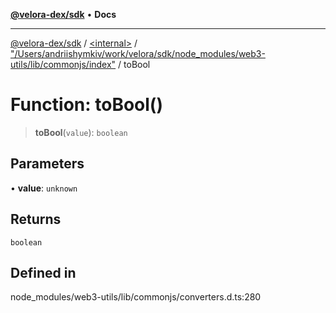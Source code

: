 [**@velora-dex/sdk**](../../../../README.md) • **Docs**

***

[@velora-dex/sdk](../../../../globals.md) / [\<internal\>](../../../README.md) / ["/Users/andriishymkiv/work/velora/sdk/node\_modules/web3-utils/lib/commonjs/index"](../README.md) / toBool

# Function: toBool()

> **toBool**(`value`): `boolean`

## Parameters

• **value**: `unknown`

## Returns

`boolean`

## Defined in

node\_modules/web3-utils/lib/commonjs/converters.d.ts:280
